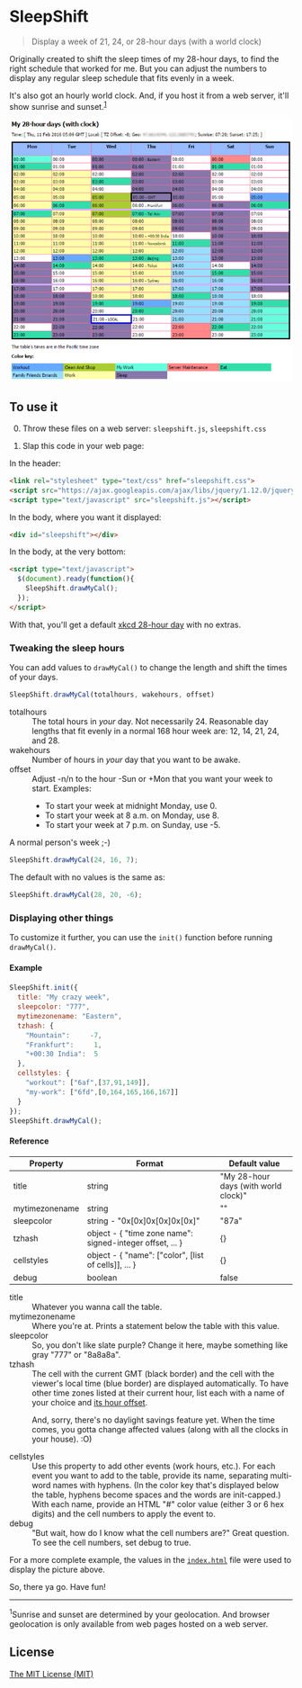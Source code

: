 # SleepShift

> Display a week of 21, 24, or 28-hour days (with a world clock)

Originally created to shift the sleep times of my 28-hour days, to find
the right schedule that worked for me. But you can adjust the numbers to
display any regular sleep schedule that fits evenly in a week.

It's also got an hourly world clock. And, if you host it from a web server,
it'll show sunrise and sunset.<sup><a href="#sup1">1</a></sup>

![picture of the sleepshift calendar](sleepshift.png)

## To use it

0. Throw these files on a web server: `sleepshift.js`, `sleepshift.css`

0. Slap this code in your web page:

  In the header:
  ```html
  <link rel="stylesheet" type="text/css" href="sleepshift.css">
  <script src="https://ajax.googleapis.com/ajax/libs/jquery/1.12.0/jquery.min.js"></script>
  <script type="text/javascript" src="sleepshift.js"></script>
  ```

  In the body, where you want it displayed:
  ```html
  <div id="sleepshift"></div>
  ```

  In the body, at the very bottom:
  ```html
  <script type="text/javascript">
    $(document).ready(function(){
      SleepShift.drawMyCal();
    });
  </script>
  ```
With that, you'll get a default [xkcd 28-hour day][xkcd] with no extras.

### Tweaking the sleep hours

You can add values to `drawMyCal()` to change the length and shift the
times of your days.
```javascript
SleepShift.drawMyCal(totalhours, wakehours, offset)
```

<dl>
  <dt>totalhours</dt>
  <dd>The total hours in <i>your</i> day. Not necessarily 24.
  Reasonable day lengths that fit evenly in a normal 168 hour week are:
  12, 14, 21, 24, and 28.</dd>
  
  <dt>wakehours</dt>
  <dd>Number of hours in <i>your</i> day that you want to be awake.</dd>

  <dt>offset</dt>
  <dd>Adjust -n/n to the hour -Sun or +Mon that you want your
  week to start. Examples:
  <ul><li>To start your week at midnight Monday, use 0.</li>
      <li>To start your week at 8 a.m. on Monday, use 8.</li>
      <li>To start your week at 7 p.m. on Sunday, use -5.</li>
  </ul></dd>
</dl>

A normal person's week ;-)
```javascript
SleepShift.drawMyCal(24, 16, 7);
```

The default with no values is the same as:
```javascript
SleepShift.drawMyCal(28, 20, -6);
```

### Displaying other things

To customize it further, you can use the `init()` function before running
`drawMyCal()`.

#### Example

```javascript
SleepShift.init({
  title: "My crazy week",
  sleepcolor: "777",
  mytimezonename: "Eastern",
  tzhash: {
    "Mountain":     -7,
    "Frankfurt":     1,
    "+00:30 India":  5
  },
  cellstyles: {
    "workout": ["6af",[37,91,149]],
    "my-work": ["6fd",[0,164,165,166,167]]
  }
});
SleepShift.drawMyCal();
```

#### Reference

|    Property    |                         Format                            |            Default value             |
| -------------- | --------------------------------------------------------- | ------------------------------------ |
| title          | string                                                    | "My 28-hour days (with world clock)" |
| mytimezonename | string                                                    | ""                                   |
| sleepcolor     | string - "0x[0x]0x[0x]0x[0x]"                             | "87a"                                |
| tzhash         | object - { "time zone name": signed-integer offset, ... } | {}                                   |
| cellstyles     | object - { "name": ["color", [list of cells]], ... }      | {}                                   |
| debug          | boolean                                                   | false                                |

<dl>
  <dt>title</dt>
  <dd>Whatever you wanna call the table.</dd>
  <dt>mytimezonename</dt>
  <dd>Where you're at. Prints a statement below the table with this value.</dd>
  <dt>sleepcolor</dt>
  <dd>So, you don't like slate purple? Change it here, maybe something like
  gray "777" or "8a8a8a".</dd>
  <dt>tzhash</dt>
  <dd>The cell with the current GMT (black border) and the cell with the viewer's
  local time (blue border) are displayed automatically. To have other time zones
  listed at their current hour, list each with a name of your choice and
  <a href="https://en.wikipedia.org/wiki/List_of_tz_database_time_zones">its
  hour offset</a>.
  <p>And, sorry, there's no daylight savings feature yet. When the time comes,
  you gotta change affected values (along with all the clocks in your house).
  :O)</p></dd>
  <dt>cellstyles</dt>
  <dd>Use this property to add other events (work hours, etc.).
  For each event you want to add to the table, provide its name, separating
  multi-word names with hyphens. (In the color key that's displayed below the
  table, hyphens become spaces and the words are init-capped.) With each name,
  provide an HTML "#" color value (either 3 or 6 hex digits) and the cell numbers
  to apply the event to.</dd>
  <dt>debug</dt>
  <dd>"But wait, how do I know what the cell numbers are?" Great question.
  To see the cell numbers, set debug to true.</dd>
</dl>

For a more complete example, the values in the [`index.html`](index.html) file were
used to display the picture above.

So, there ya go. Have fun!

---
<a name="sup1"></a><sup>1</sup>Sunrise and sunset are determined by your geolocation.
And browser geolocation is only available from web pages hosted on a web server.

## License

[The MIT License (MIT)][lic]


[xkcd]: https://xkcd.com/320/
[lic]: LICENSE
